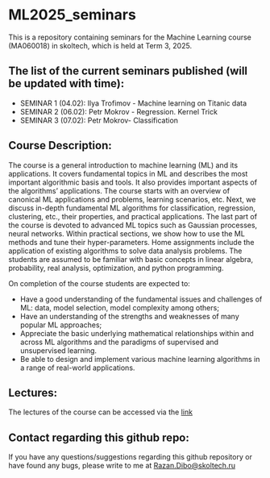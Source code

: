 # ML2025_seminars
This is a repository containing seminars for the Machine Learning course (MA060018) in skoltech, which is held at Term 3, 2025.

## The list of the current seminars published (will be updated with time):

- SEMINAR 1 (04.02): Ilya Trofimov - Machine learning on Titanic data
- SEMINAR 2 (06.02): Petr Mokrov - Regression. Kernel Trick
- SEMINAR 3 (07.02): Petr Mokrov- Classification


## Course Description:

The course is a general introduction to machine learning (ML) and its applications. It covers fundamental topics in ML and describes the most important algorithmic basis and tools. It also provides important aspects of the algorithms’ applications. The course starts with an overview of canonical ML applications and problems, learning scenarios, etc. Next, we discuss in-depth fundamental ML algorithms for classification, regression, clustering, etc., their properties, and practical applications. The last part of the course is devoted to advanced ML topics such as Gaussian processes, neural networks. Within practical sections, we show how to use the ML methods and tune their hyper-parameters. Home assignments include the application of existing algorithms to solve data analysis problems. The students are assumed to be familiar with basic concepts in linear algebra, probability, real analysis, optimization, and python programming.

On completion of the course students are expected to:

- Have a good understanding of the fundamental issues and challenges of ML: data, model selection, model complexity among others;
- Have an understanding of the strengths and weaknesses of many popular ML approaches;
- Appreciate the basic underlying mathematical relationships within and across ML algorithms and the paradigms of supervised and unsupervised learning.
- Be able to design and implement various machine learning algorithms in a range of real-world applications.

## Lectures:

The lectures of the course can be accessed via the [link](https://github.com/adasegroup/ML2025_lectures)

## Contact regarding this github repo:

If you have any questions/suggestions regarding this github repository or have found any bugs, please write to me at Razan.Dibo@skoltech.ru
